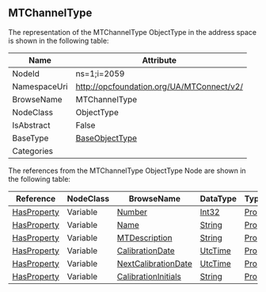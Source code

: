 <!-- objecttype -->
## MTChannelType
  
<!-- end of text -->
The representation of the MTChannelType ObjectType in the address space is shown in the following table:  

|Name|Attribute|
|---|---|
|NodeId|ns=1;i=2059|
|NamespaceUri|http://opcfoundation.org/UA/MTConnect/v2/|
|BrowseName|MTChannelType|
|NodeClass|ObjectType|
|IsAbstract|False|
|BaseType|[BaseObjectType](../../../Core/ObjectTypes/BaseObjectType/readme.md)|
|Categories||

The references from the MTChannelType ObjectType Node are shown in the following table:  

|Reference|NodeClass|BrowseName|DataType|TypeDefinition|ModellingRule|
|---|---|---|---|---|---|
|[HasProperty](../../../Core/ReferenceTypes/HasProperty/readme.md)|Variable|[Number](#Number)|[Int32](../../../Core/DataTypes/Int32/readme.md)|[PropertyType](../../../Core/VariableTypes/PropertyType/readme.md)|[Mandatory](../../../Core/Objects/Mandatory/readme.md)|
|[HasProperty](../../../Core/ReferenceTypes/HasProperty/readme.md)|Variable|[Name](#Name)|[String](../../../Core/DataTypes/String/readme.md)|[PropertyType](../../../Core/VariableTypes/PropertyType/readme.md)|[Optional](../../../Core/Objects/Optional/readme.md)|
|[HasProperty](../../../Core/ReferenceTypes/HasProperty/readme.md)|Variable|[MTDescription](#MTDescription)|[String](../../../Core/DataTypes/String/readme.md)|[PropertyType](../../../Core/VariableTypes/PropertyType/readme.md)|[Optional](../../../Core/Objects/Optional/readme.md)|
|[HasProperty](../../../Core/ReferenceTypes/HasProperty/readme.md)|Variable|[CalibrationDate](#CalibrationDate)|[UtcTime](../../../Core/DataTypes/UtcTime/readme.md)|[PropertyType](../../../Core/VariableTypes/PropertyType/readme.md)|[Optional](../../../Core/Objects/Optional/readme.md)|
|[HasProperty](../../../Core/ReferenceTypes/HasProperty/readme.md)|Variable|[NextCalibrationDate](#NextCalibrationDate)|[UtcTime](../../../Core/DataTypes/UtcTime/readme.md)|[PropertyType](../../../Core/VariableTypes/PropertyType/readme.md)|[Optional](../../../Core/Objects/Optional/readme.md)|
|[HasProperty](../../../Core/ReferenceTypes/HasProperty/readme.md)|Variable|[CalibrationInitials](#CalibrationInitials)|[String](../../../Core/DataTypes/String/readme.md)|[PropertyType](../../../Core/VariableTypes/PropertyType/readme.md)|[Optional](../../../Core/Objects/Optional/readme.md)|


